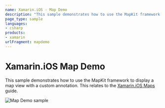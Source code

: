 ```yaml
---
name: Xamarin.iOS - Map Demo
description: "This sample demonstrates how to use the MapKit framework to display a map view with a custom annotation. This relates to the Xamarin.iOS #map"
page_type: sample
languages:
- csharp
products:
- xamarin
urlFragment: mapdemo
---
```

# Xamarin.iOS Map Demo

This sample demonstrates how to use the MapKit framework to display a map
view with a custom annotation. This relates to the [Xamarin.iOS
Maps](https://docs.microsoft.com/xamarin/ios/user-interface/controls/ios-maps/) guide.

![Map Demo sample](Screenshots/07_searchbar.png)
